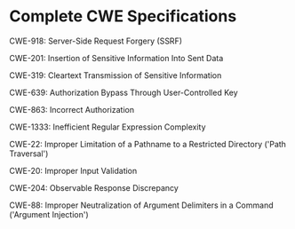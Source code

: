 

# Complete CWE Specifications

CWE-918: Server-Side Request Forgery (SSRF)

CWE-201: Insertion of Sensitive Information Into Sent Data

CWE-319: Cleartext Transmission of Sensitive Information

CWE-639: Authorization Bypass Through User-Controlled Key

CWE-863: Incorrect Authorization

CWE-1333: Inefficient Regular Expression Complexity

CWE-22: Improper Limitation of a Pathname to a Restricted Directory ('Path Traversal')

CWE-20: Improper Input Validation

CWE-204: Observable Response Discrepancy

CWE-88: Improper Neutralization of Argument Delimiters in a Command ('Argument Injection')